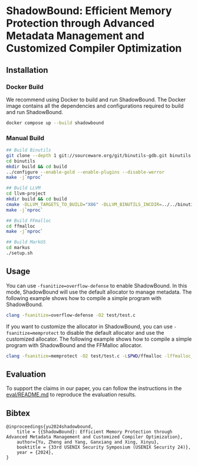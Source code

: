 # ShadowBound: Efficient Memory Protection through Advanced Metadata Management and Customized Compiler Optimization

## Installation

### Docker Build

We recommend using Docker to build and run ShadowBound. The Docker image contains all the dependencies and configurations required to build and run ShadowBound.

```bash
docker compose up --build shadowbound
```

### Manual Build

```bash
## Build Binutils
git clone --depth 1 git://sourceware.org/git/binutils-gdb.git binutils -b binutils-2_41-release
cd binutils
mkdir build && cd build
../configure --enable-gold --enable-plugins --disable-werror
make -j`nproc`

## Build LLVM
cd llvm-project
mkdir build && cd build
cmake -DLLVM_TARGETS_TO_BUILD="X86" -DLLVM_BINUTILS_INCDIR=../../binutils/include -DLLVM_ENABLE_PROJECTS="clang;compiler-rt" -DLLVM_BUILD_TESTS=ON -DCMAKE_BUILD_TYPE=Release -DCLANG_ENABLE_OPAQUE_POINTERS=OFF -G "Unix Makefiles" ../llvm
make -j`nproc`

## Build FFmalloc
cd ffmalloc
make -j`nproc`

## Build MarkUS
cd markus
./setup.sh
```

## Usage

You can use `-fsanitize=overflow-defense` to enable ShadowBound. In this mode, ShadowBound will use the default allocator to manage metadata. The following example shows how to compile a simple program with ShadowBound.

```bash
clang -fsanitize=overflow-defense -O2 test/test.c
```

If you want to customize the allocator in ShadowBound, you can use `-fsanitize=memprotect` to disable the default allocator and use the customized allocator. The following example shows how to compile a simple program with ShadowBound and the FFMalloc allocator.

```bash
clang -fsanitize=memprotect -O2 test/test.c -L$PWD/ffmalloc -lffmalloc_st_perf
```

## Evaluation

To support the claims in our paper, you can follow the instructions in the [eval/README.md](eval/README.md) to reproduce the evaluation results.

## Bibtex

```
@inproceedings{yu2024shadowbound,
    title = {{ShadowBound}: Efficient Memory Protection through Advanced Metadata Management and Customized Compiler Optimization},
    author={Yu, Zheng and Yang, Ganxiang and Xing, Xinyu},
    booktitle = {33rd USENIX Security Symposium (USENIX Security 24)},
    year = {2024},
}
```
